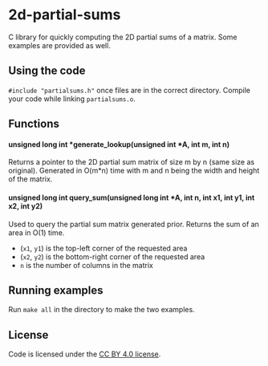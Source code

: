 # 2d-partial-sums
C library for quickly computing the 2D partial sums of a matrix. Some examples are provided as well.

## Using the code 
`#include "partialsums.h"` once files are in the correct directory. Compile your code while linking `partialsums.o`.

## Functions
#### unsigned long int *generate_lookup(unsigned int *A, int m, int n)
Returns a pointer to the 2D partial sum matrix of size m by n (same size as original). Generated in O(m*n) time with m and n
being the width and height of the matrix.

#### unsigned long int query_sum(unsigned long int *A, int n, int x1, int y1, int x2, int y2)
Used to query the partial sum matrix generated prior. Returns the sum of an area in O(1) time.
 - (`x1`, `y1`) is the top-left corner of the requested area
 - (`x2`, `y2`) is the bottom-right corner of the requested area
 - `n` is the number of columns in the matrix

## Running examples
Run `make all` in the directory to make the two examples.

## License
Code is licensed under the [CC BY 4.0 license](https://creativecommons.org/licenses/by/4.0/).

